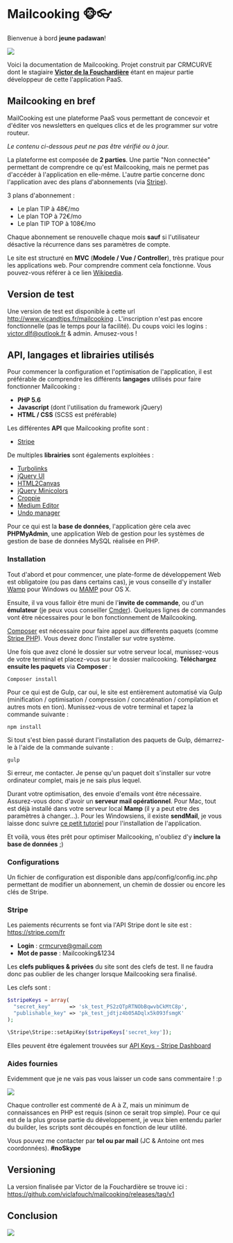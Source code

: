 # Mailcooking 🐵👓

Bienvenue à bord __jeune padawan__!

![](https://media4.giphy.com/media/10a9ikXNvR9MXe/giphy.gif)

Voici la documentation de Mailcooking. Projet construit par CRMCURVE dont le stagiaire __[Victor de la Fouchardière](http://www.victor-de-la-fouchardiere.fr/ "Victor de la Fouchardière")__ étant en majeur partie développeur de cette l'application PaaS.

## Mailcooking en bref

MailCooking est une plateforme PaaS vous permettant de concevoir et d'éditer vos newsletters en quelques clics et de les programmer sur votre routeur.

*Le contenu ci-dessous peut ne pas être vérifié ou à jour.*

La plateforme est composée de __2 parties__. Une partie "Non connectée" permettant de comprendre ce qu'est Mailcooking, mais ne permet pas d'accéder à l'application en elle-même. L'autre partie concerne donc l'application avec des plans d'abonnements (via [Stripe](https://stripe.com/fr)).

3 plans d'abonnement :
* Le plan TIP à 48€/mo
* Le plan TOP à 72€/mo
* Le plan TIP TOP à 108€/mo

Chaque abonnement se renouvelle chaque mois __sauf__ si l'utilisateur désactive la récurrence dans ses paramètres de compte.

Le site est structuré en __MVC__ (__Modele / Vue / Controller__), très pratique pour les applications web. Pour comprendre comment cela fonctionne. Vous pouvez-vous référer à ce lien [Wikipedia](https://fr.wikipedia.org/wiki/Mod%C3%A8le-vue-contr%C3%B4leur/).

## Version de test

Une version de test est disponible à cette url http://www.vicandtips.fr/mailcooking . L'inscription n'est pas encore fonctionnelle (pas le temps pour la facilité). Du coups voici les logins : victor.dlf@outlook.fr & admin. Amusez-vous !

## API, langages et librairies utilisés

Pour commencer la configuration et l'optimisation de l'application, il est préférable de comprendre les différents __langages__ utilisés pour faire fonctionner Mailcooking :

* __PHP 5.6__
* __Javascript__ (dont l'utilisation du framework jQuery)
* __HTML / CSS__ (SCSS est préférable)

Les différentes __API__ que Mailcooking profite sont : 

* [Stripe](https://stripe.com/fr)

De multiples __librairies__ sont égalements exploitées : 

* [Turbolinks](https://github.com/turbolinks/turbolinks)
* [jQuery UI](http://jqueryui.com/)
* [HTML2Canvas](https://html2canvas.hertzen.com/)
* [jQuery Minicolors](https://labs.abeautifulsite.net/jquery-minicolors/)
* [Croppie](https://github.com/foliotek/croppie)
* [Medium Editor](https://github.com/yabwe/medium-editor)
* [Undo manager](https://github.com/ArthurClemens/Javascript-Undo-Manager)

Pour ce qui est la __base de données__, l'application gère cela avec __PHPMyAdmin__, une application Web de gestion pour les systèmes de gestion de base de données MySQL réalisée en PHP.

### Installation

Tout d'abord et pour commencer, une plate-forme de développement Web est obligatoire (ou pas dans certains cas), je vous conseille d'y installer [Wamp](http://www.wampserver.com/) pour Windows ou [MAMP](https://www.mamp.info/de/) pour OS X.

Ensuite, il va vous falloir être muni de l'__invite de commande__, ou d'un __émulateur__ (je peux vous conseiller [Cmder](http://cmder.net/)). Quelques lignes de commandes vont être nécessaires pour le bon fonctionnement de Mailcooking. 

[Composer](https://getcomposer.org/) est nécessaire pour faire appel aux differents paquets (comme [Stripe PHP](https://github.com/stripe/stripe-php)). Vous devez donc l'installer sur votre système.

Une fois que avez cloné le dossier sur votre serveur local, munissez-vous de votre terminal et placez-vous sur le dossier mailcooking. __Téléchargez ensuite les paquets__ via __Composer__ : 

```
Composer install
```

Pour ce qui est de Gulp, car oui, le site est entièrement automatisé via Gulp (minification / optimisation / compression / concaténation / compilation et autres mots en tion). Munissez-vous de votre terminal et tapez la commande suivante : 

```
npm install
```

Si tout s'est bien passé durant l'installation des paquets de Gulp, démarrez-le à l'aide de la commande suivante : 

```
gulp
```

Si erreur, me contacter. Je pense qu'un paquet doit s'installer sur votre ordinateur complet, mais je ne sais plus lequel.

Durant votre optimisation, des envoie d'emails vont être nécessaire. Assurez-vous donc d'avoir un __serveur mail opérationnel__. 
Pour Mac, tout est déjà installé dans votre serveur local __Mamp__ (il y a peut etre des paramètres à changer...). Pour les Windowsiens, il existe __sendMail__, je vous laisse donc suivre [ce petit tutoriel](https://www.grafikart.fr/blog/mail-local-wamp) pour l'installation de l'application.

Et voilà, vous êtes prêt pour optimiser Mailcooking, n'oubliez d'y __inclure la base de données__ ;)

### Configurations

Un fichier de configuration est disponible dans app/config/config.inc.php permettant de modifier un abonnement, un chemin de dossier ou encore les clés de Stripe.

### Stripe

Les paiements récurrents se font via l'API Stripe dont le site est : https://stripe.com/fr
* __Login__ : crmcurve@gmail.com
* __Mot de passe__ : Mailcooking&1234

Les __clefs publiques & privées__ du site sont des clefs de test. Il ne faudra donc pas oublier de les changer lorsque Mailcooking sera finalisé. 

Les clefs sont : 

```php
$stripeKeys = array(
  "secret_key"      => 'sk_test_PS2zQTpRTNObBqwvbCkMtC8p',
  "publishable_key" => 'pk_test_jdtjz4b05ADqlx5k093fsmgK'
);

\Stripe\Stripe::setApiKey($stripeKeys['secret_key']);
```

Elles peuvent être également trouvées sur [API Keys - Stripe Dashboard](https://dashboard.stripe.com/account/apikeys)

### Aides fournies

Evidemment que je ne vais pas vous laisser un code sans commentaire ! :p 

![](https://media.giphy.com/media/gw3MYmhxEv8T52ow/giphy.gif)

Chaque controller est commenté de A à Z, mais un minimum de connaissances en PHP est requis (sinon ce serait trop simple). Pour ce qui est de la plus grosse partie du développement, je veux bien entendu parler du builder, les scripts sont découpés en fonction de leur utilité.

Vous pouvez me contacter par __tel ou par mail__ (JC & Antoine ont mes coordonnées). __#noSkype__

## Versioning

La version finalisée par Victor de la Fouchardière se trouve ici : https://github.com/viclafouch/mailcooking/releases/tag/v1

## Conclusion

![](http://ljdchost.com/L8am6Ta.gif)

